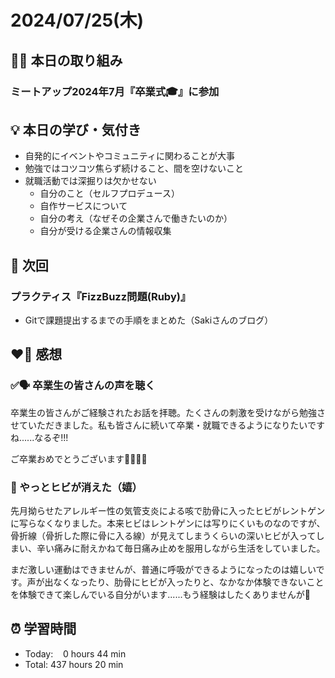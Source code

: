 # 2024/07/25(木)
## ✍🏻 本日の取り組み
### ミートアップ2024年7月『卒業式🎓』に参加


## 💡 本日の学び・気付き
- 自発的にイベントやコミュニティに関わることが大事
- 勉強ではコツコツ焦らず続けること、間を空けないこと
- 就職活動では深掘りは欠かせない
   - 自分のこと（セルフプロデュース）
   - 自作サービスについて
   - 自分の考え（なぜその企業さんで働きたいのか）
   - 自分が受ける企業さんの情報収集


## 📍 次回
### プラクティス『FizzBuzz問題(Ruby)』
- Gitで課題提出するまでの手順をまとめた（Sakiさんのブログ）


## ❤️‍🔥 感想
### ✅🗣️ 卒業生の皆さんの声を聴く
卒業生の皆さんがご経験されたお話を拝聴。たくさんの刺激を受けながら勉強させていただきました。私も皆さんに続いて卒業・就職できるようになりたいですね......なるぞ!!!

ご卒業おめでとうございます👏🏻🎉✨

### 🩻 やっとヒビが消えた（嬉）
先月拗らせたアレルギー性の気管支炎による咳で肋骨に入ったヒビがレントゲンに写らなくなりました。本来ヒビはレントゲンには写りにくいものなのですが、骨折線（骨折した際に骨に入る線）が見えてしまうくらいの深いヒビが入ってしまい、辛い痛みに耐えかねて毎日痛み止めを服用しながら生活をしていました。

まだ激しい運動はできませんが、普通に呼吸ができるようになったのは嬉しいです。声が出なくなったり、肋骨にヒビが入ったりと、なかなか体験できないことを体験できて楽しんでいる自分がいます......もう経験はしたくありませんが🫥


## ⏰ 学習時間
- Today:&nbsp;&nbsp;&nbsp; 0 hours 44 min
- Total: 437 hours 20 min
